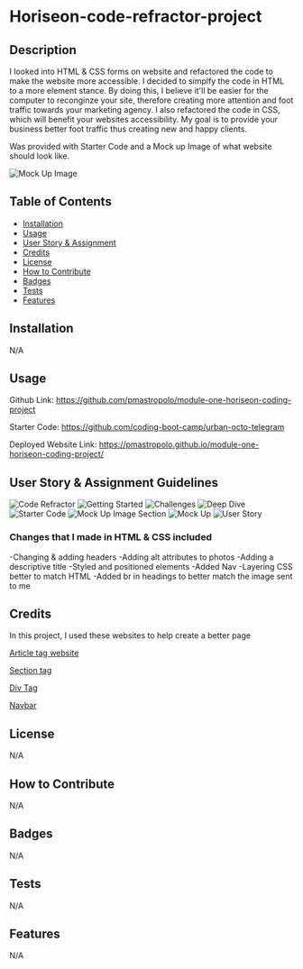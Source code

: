 # Horiseon-code-refractor-project

## Description

I looked into HTML & CSS forms on website and refactored the code to make the website more accessible. I decided to simplfy the code in HTML to a more element stance. By doing this, I believe it'll be easier for the computer to reconginze your site, therefore creating more attention and foot traffic towards your marketing agency. I also refactored the code in CSS, which will benefit your websites accessibility. My goal is to provide your business better foot traffic thus creating new and happy clients.

Was provided with Starter Code and a Mock up Image of what website should look like. 

![Mock Up Image](assets/images/mockupimage.jpg)

## Table of Contents

- [Installation](#installation)
- [Usage](#usage)
- [User Story & Assignment](#user-story--assignment-guidelines)
- [Credits](#credits)
- [License](#license)
- [How to Contribute](#how-to-contribute)
- [Badges](#badges)
- [Tests](#tests)
- [Features](#features)

## Installation

N/A

## Usage

Github Link: https://github.com/pmastropolo/module-one-horiseon-coding-project

Starter Code: https://github.com/coding-boot-camp/urban-octo-telegram

Deployed Website Link: https://pmastropolo.github.io/module-one-horiseon-coding-project/

## User Story & Assignment Guidelines

![Code Refractor](assets/images/coderefractor.jpg)
![Getting Started](assets/images/gettingstarted.jpg)
![Challenges](assets/images/challenges.jpg)
![Deep Dive](assets/images/deepdive.jpg)
![Starter Code](assets/images/startercode.jpg)
![Mock Up Image Section](assets/images/mockupproj.jpg)
![Mock Up](assets/images/mockupimage.jpg)
![User Story](assets/images/userstory.jpg)

### Changes that I made in HTML & CSS included

 -Changing & adding headers
 -Adding alt attributes to photos
 -Adding a descriptive title
 -Styled and positioned elements
 -Added Nav
 -Layering CSS better to match HTML
 -Added br in headings to better match the image sent to me

## Credits

In this project, I used these websites to help create a better page

[Article tag website](https://www.w3schools.com/tags/tag_article.asp)

[Section tag](https://www.w3schools.com/tags/tag_section.asp)

[Div Tag](https://www.w3schools.com/tags/tag_div.ASP)

[Navbar](https://www.w3schools.com/css/css_navbar_horizontal.asp)

## License

N/A

## How to Contribute

N/A

## Badges

N/A

## Tests

N/A

## Features

N/A
